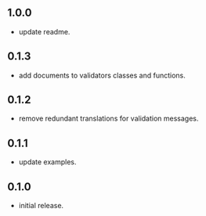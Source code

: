 ## 1.0.0

- update readme.

## 0.1.3

- add documents to validators classes and functions.

## 0.1.2

- remove redundant translations for validation messages.

## 0.1.1

- update examples.

## 0.1.0

- initial release.
